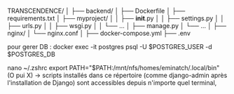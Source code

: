 TRANSCENDENCE/
│
├── backend/
│   ├── Dockerfile
│   ├── requirements.txt
│   ├── myproject/
│   │   ├── __init__.py
│   │   ├── settings.py
│   │   ├── urls.py
│   │   ├── wsgi.py
│   │   └── ...
│   ├── manage.py
│   └── ...
│
├── nginx/
│   └── nginx.conf
│
├── docker-compose.yml
├── .env


pour gerer DB : docker exec -it postgres psql -U $POSTGRES_USER -d $POSTGRES_DB

nano ~/.zshrc
export PATH="$PATH:/mnt/nfs/homes/eminatch/.local/bin"
(O pui X) -> scripts installés dans ce répertoire (comme django-admin après l'installation de Django) sont accessibles depuis n'importe quel terminal, 
